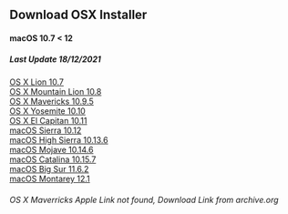 ## Download OSX Installer
####  macOS 10.7 < 12
#####  Last Update 18/12/2021

[OS X Lion 10.7](https://updates.cdn-apple.com/2021/macos/041-7683-20210614-E610947E-C7CE-46EB-8860-D26D71F0D3EA/InstallMacOSX.dmg) \
[OS X Mountain Lion 10.8](https://updates.cdn-apple.com/2021/macos/031-0627-20210614-90D11F33-1A65-42DD-BBEA-E1D9F43A6B3F/InstallMacOSX.dmg) \
[OS X Mavericks 10.9.5](https://archive.org/download/os-x-mavericks-10.9.5/OS%20X%20Mavericks%2010.9.5.iso) \
[OS X Yosemite 10.10](http://updates-http.cdn-apple.com/2019/cert/061-41343-20191023-02465f92-3ab5-4c92-bfe2-b725447a070d/InstallMacOSX.dmg) \
[OS X El Capitan 10.11](http://updates-http.cdn-apple.com/2019/cert/061-41424-20191024-218af9ec-cf50-4516-9011-228c78eda3d2/InstallMacOSX.dmg) \
[macOS Sierra 10.12](http://updates-http.cdn-apple.com/2019/cert/061-39476-20191023-48f365f4-0015-4c41-9f44-39d3d2aca067/InstallOS.dmg) \
[macOS High Sierra 10.13.6](https://apps.apple.com/fr/app/macos-high-sierra/id1246284741?mt=12) \
[macOS Mojave 10.14.6](https://apps.apple.com/fr/app/macos-mojave/id1398502828?mt=12) \
[macOS Catalina 10.15.7](https://apps.apple.com/fr/app/macos-catalina/id1466841314?mt=12) \
[macOS Big Sur 11.6.2](https://apps.apple.com/fr/app/macos-big-sur/id1526878132?mt=12) \
[macOS Montarey 12.1](https://apps.apple.com/fr/app/macos-monterey/id1576738294?mt=12)

######  OS X Maverricks Apple Link not found, Download Link from archive.org
